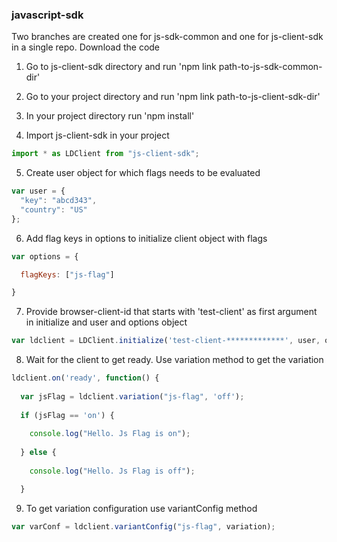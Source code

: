 ### javascript-sdk

Two branches are created one for js-sdk-common and one for js-client-sdk in a single repo. Download the code  

1. Go to js-client-sdk directory and run 'npm link path-to-js-sdk-common-dir'

2. Go to your project directory and run 'npm link path-to-js-client-sdk-dir'

3. In your project directory run 'npm install'

4. Import js-client-sdk in your project

```javascript
import * as LDClient from "js-client-sdk";
```

5. Create user object for which flags needs to be evaluated

```javascript
var user = {
  "key": "abcd343",
  "country": "US"
};
```

6. Add flag keys in options to initialize client object with flags
 
```javascript
var options = {

  flagKeys: ["js-flag"]

}
```

7. Provide browser-client-id that starts with 'test-client' as first argument in initialize and user and options object

```javascript
var ldclient = LDClient.initialize('test-client-*************', user, options);
```

8. Wait for the client to get ready. Use variation method to get the variation

```javascript
ldclient.on('ready', function() {
  
  var jsFlag = ldclient.variation("js-flag", 'off');
  
  if (jsFlag == 'on') {
    
    console.log("Hello. Js Flag is on");
    
  } else {
  
    console.log("Hello. Js Flag is off");

  }
```
9. To get variation configuration use variantConfig method

```javascript
var varConf = ldclient.variantConfig("js-flag", variation);
```
